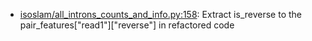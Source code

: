 * [isoslam/all_introns_counts_and_info.py:158](isoslam/all_introns_counts_and_info.py#L158): Extract is_reverse to the pair_features["read1"]["reverse"] in refactored code

